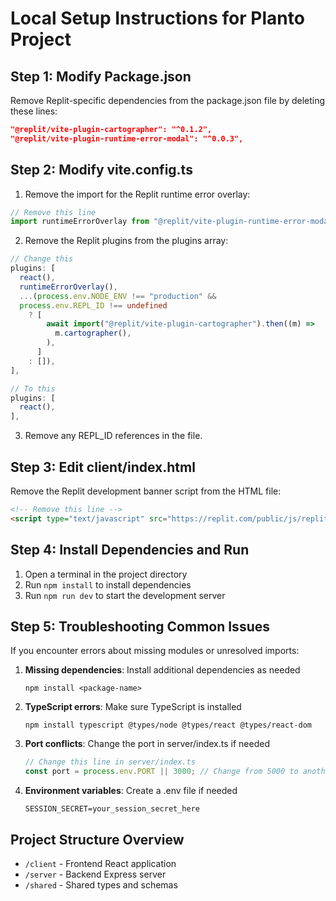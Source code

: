 # Local Setup Instructions for Planto Project

## Step 1: Modify Package.json
Remove Replit-specific dependencies from the package.json file by deleting these lines:
```json
"@replit/vite-plugin-cartographer": "^0.1.2",
"@replit/vite-plugin-runtime-error-modal": "^0.0.3",
```

## Step 2: Modify vite.config.ts
1. Remove the import for the Replit runtime error overlay:
```typescript
// Remove this line
import runtimeErrorOverlay from "@replit/vite-plugin-runtime-error-modal";
```

2. Remove the Replit plugins from the plugins array:
```typescript
// Change this
plugins: [
  react(),
  runtimeErrorOverlay(),
  ...(process.env.NODE_ENV !== "production" &&
  process.env.REPL_ID !== undefined
    ? [
        await import("@replit/vite-plugin-cartographer").then((m) =>
          m.cartographer(),
        ),
      ]
    : []),
],

// To this
plugins: [
  react(),
],
```

3. Remove any REPL_ID references in the file.

## Step 3: Edit client/index.html
Remove the Replit development banner script from the HTML file:
```html
<!-- Remove this line -->
<script type="text/javascript" src="https://replit.com/public/js/replit-dev-banner.js"></script>
```

## Step 4: Install Dependencies and Run
1. Open a terminal in the project directory
2. Run `npm install` to install dependencies
3. Run `npm run dev` to start the development server

## Step 5: Troubleshooting Common Issues
If you encounter errors about missing modules or unresolved imports:

1. **Missing dependencies**: Install additional dependencies as needed
   ```
   npm install <package-name>
   ```

2. **TypeScript errors**: Make sure TypeScript is installed
   ```
   npm install typescript @types/node @types/react @types/react-dom
   ```

3. **Port conflicts**: Change the port in server/index.ts if needed
   ```typescript
   // Change this line in server/index.ts
   const port = process.env.PORT || 3000; // Change from 5000 to another port
   ```

4. **Environment variables**: Create a .env file if needed
   ```
   SESSION_SECRET=your_session_secret_here
   ```

## Project Structure Overview
- `/client` - Frontend React application
- `/server` - Backend Express server
- `/shared` - Shared types and schemas